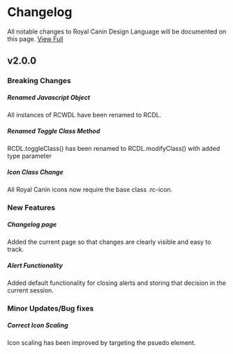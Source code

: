 
 # Changelog
All notable changes to Royal Canin Design Language will be documented on this page.
[View Full](http://rcwdl.first10.co.uk/changelog.html)

 ## v2.0.0
 ### Breaking Changes
 ##### Renamed Javascript Object
All instances of RCWDL have been renamed to RCDL.
 ##### Renamed Toggle Class Method
RCDL.toggleClass() has been renamed to RCDL.modifyClass() with added type parameter
 ##### Icon Class Change
All Royal Canin icons now require the base class .rc-icon.
 ### New Features
 ##### Changelog page
Added the current page so that changes are clearly visible and easy to track.
 ##### Alert Functionality
Added default functionality for closing alerts and storing that decision in the current session.
 ### Minor Updates/Bug fixes
 ##### Correct Icon Scaling
Icon scaling has been improved by targeting the psuedo element.